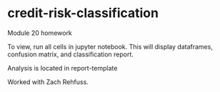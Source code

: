# credit-risk-classification
Module 20 homework

To view, run all cells in jupyter notebook. This will display dataframes, confusion matrix, and classification report.

Analysis is located in report-template

Worked with Zach Rehfuss.